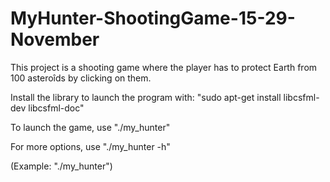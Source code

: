 # MyHunter-ShootingGame-15-29-November

This project is a shooting game where the player has to protect Earth from 100 asteroîds by clicking on them.

Install the library to launch the program with: "sudo apt-get install libcsfml-dev libcsfml-doc"

To launch the game, use "./my_hunter"

For more options, use "./my_hunter -h"

(Example: "./my_hunter")
